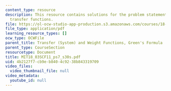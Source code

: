 ```yaml
---
content_type: resource
description: This resource contains solutions for the problem statements related to
  transfer functions.
file: https://ol-ocw-studio-app-production.s3.amazonaws.com/courses/18-03sc-differential-equations-fall-2011/4b2127f7cb9eb8404c9238b843319709_MIT18_03SCF11_ps7_s30s.pdf
file_type: application/pdf
learning_resource_types: []
ocw_type: OCWFile
parent_title: Transfer (System) and Weight Functions, Green's Formula
parent_type: CourseSection
resourcetype: Document
title: MIT18_03SCF11_ps7_s30s.pdf
uid: 4b2127f7-cb9e-b840-4c92-38b843319709
video_files:
  video_thumbnail_file: null
video_metadata:
  youtube_id: null
---
```

